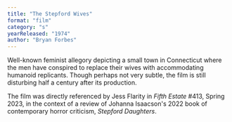 ```yaml
---
title: "The Stepford Wives"
format: "film"
category: "s"
yearReleased: "1974"
author: "Bryan Forbes"
---
```

Well-known feminist allegory depicting a small town in Connecticut where the men have conspired to replace their wives with accommodating humanoid replicants. Though perhaps not very subtle, the film is still disturbing half a century after its production.

The film was directly referenced by Jess Flarity in _Fifth Estate_ #413, Spring 2023, in the context of a review of Johanna Isaacson's 2022 book of contemporary horror criticism, _Stepford Daughters_.

